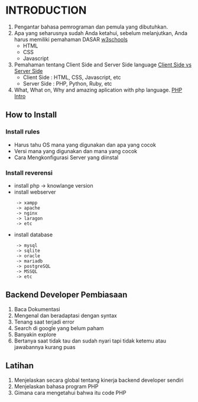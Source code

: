 # INTRODUCTION
1. Pengantar bahasa pemrograman dan pemula yang dibutuhkan.
2. Apa yang seharusnya sudah Anda ketahui, sebelum melanjutkan, Anda harus memiliki pemahaman DASAR [w3schools](https://www.w3schools.com)
    - HTML
    - CSS 
    - Javascript
3. Pemahaman tentang Client Side and Server Side language
[Client Side vs Server Side](https://www.c-sharpcorner.com/UploadFile/2072a9/client-side-vs-server-side-programming-languages/)
    - Client Side  : HTML, CSS, Javascript, etc
    - Server Side  : PHP, Python, Ruby, etc
4. What, What on, Why and amazing aplication with php language.
[PHP Intro](https://www.w3schools.com/php/php_intro.asp)        
## How to Install
### Install rules
- Harus tahu OS mana yang digunakan dan apa yang cocok
- Versi mana yang digunakan dan mana yang cocok
- Cara Mengkonfigurasi Server yang diinstal
### Install reverensi 
- install php -> knowlange version
- install webserver
```
    -> xampp
    -> apache
    -> nginx
    -> laragon
    -> etc
```
- install database
```
    -> mysql
    -> sqlite
    -> oracle
    -> mariadb
    -> postgreSQL
    -> MSSQL
    -> etc
```
## Backend Developer Pembiasaan
1. Baca Dokumentasi
2. Mengenal dan beradaptasi dengan syntax
3. Tenang saat terjadi error
4. Search di google yang belum paham
5. Banyakin explore
6. Bertanya saat tidak tau dan sudah nyari tapi tidak ketemu atau jawabannya kurang puas

## Latihan
1. Menjelaskan secara global tentang kinerja backend developer sendiri
2. Menjelaskan bahasa program PHP
3. Gimana cara mengetahui bahwa itu code PHP
